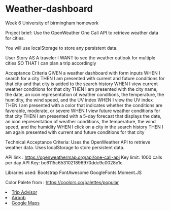# Weather-dashboard

Week 6 University of birmingham homework

Project brief: Use the OpenWeather One Call API to retrieve weather data for
cities.

You will use localStorage to store any persistent data.

User Story
AS A traveler I WANT to see the weather outlook for multiple cities SO THAT I can plan a trip accordingly

Acceptance Criteria
GIVEN a weather dashboard with form inputs WHEN
I search for a city THEN I am presented with current and future conditions for
that city and that city is added to the search history WHEN I view current
weather conditions for that city THEN I am presented with the city name, the
date, an icon representation of weather conditions, the temperature, the
humidity, the wind speed, and the UV index WHEN I view the UV index THEN I am
presented with a color that indicates whether the conditions are favorable,
moderate, or severe WHEN I view future weather conditions for that city THEN I
am presented with a 5-day forecast that displays the date, an icon
representation of weather conditions, the temperature, the wind speed, and the
humidity WHEN I click on a city in the search history THEN I am again presented
with current and future conditions for that city

Technical Acceptance Criteria:
Uses the OpenWeather API to retrieve weather data.
Uses localStorage to store persistent data.

API link : https://openweathermap.org/api/one-call-api
Key limit: 1000 calls per day
API Key: bc6115c6531021896970ddc9c0028e1c

Libraries used:
Bootstrap
FontAwesome
GoogleFonts
Moment.JS

Color Palete from : https://coolors.co/palettes/popular

<li class="nav-item">
              <a class="nav-link" href="https://www.tripadvisor.co.uk/"
                >Trip Advisor</a
              >
            </li>
            <li class="nav-item">
              <a
                class="nav-link"
                href="https://www.airbnb.co.uk/?c=.pi0.pk179260836_12837552276&ghost=true&gclid=CjwKCAjwp7eUBhBeEiwAZbHwkdy98RxdwhuqXUaAZqYQAEa4D7FrzULsaxj9786baW52jgYQkZwiMRoCVOgQAvD_BwE"
                >Airbnb</a
              >
            </li>
            <li class="nav-item">
              <a class="nav-link" href="https://www.google.com/maps"
                >Google Maps</a
              >
            </li>
